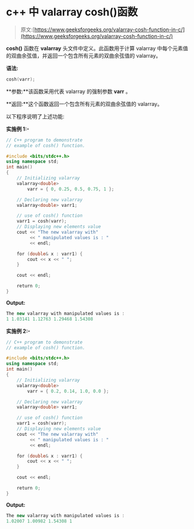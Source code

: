 # c++ 中 valarray cosh()函数

> 原文:[https://www.geeksforgeeks.org/valarray-cosh-function-in-c/](https://www.geeksforgeeks.org/valarray-cosh-function-in-c/)

**cosh()** 函数在 **valarray** 头文件中定义。此函数用于计算 valarray 中每个元素值的双曲余弦值，并返回一个包含所有元素的双曲余弦值的 valarray。

**语法:**

```cpp
cosh(varr);

```

**参数:**该函数采用代表 valarray 的强制参数 **varr** 。

**返回:**这个函数返回一个包含所有元素的双曲余弦值的 valarray。

以下程序说明了上述功能:

**实施例 1:-**

```cpp
// C++ program to demonstrate
// example of cosh() function.

#include <bits/stdc++.h>
using namespace std;
int main()
{
    // Initializing valarray
    valarray<double>
        varr = { 0, 0.25, 0.5, 0.75, 1 };

    // Declaring new valarray
    valarray<double> varr1;

    // use of cosh() function
    varr1 = cosh(varr);
    // Displaying new elements value
    cout << "The new valarray with"
         << " manipulated values is : "
         << endl;

    for (double& x : varr1) {
        cout << x << " ";
    }

    cout << endl;

    return 0;
}
```

**Output:**

```cpp
The new valarray with manipulated values is : 
1 1.03141 1.12763 1.29468 1.54308

```

**实施例 2:-**

```cpp
// C++ program to demonstrate
// example of cosh() function.

#include <bits/stdc++.h>
using namespace std;
int main()
{
    // Initializing valarray
    valarray<double>
        varr = { 0.2, 0.14, 1.0, 0.0 };

    // Declaring new valarray
    valarray<double> varr1;

    // use of cosh() function
    varr1 = cosh(varr);
    // Displaying new elements value
    cout << "The new valarray with"
         << " manipulated values is : "
         << endl;

    for (double& x : varr1) {
        cout << x << " ";
    }

    cout << endl;

    return 0;
}
```

**Output:**

```cpp
The new valarray with manipulated values is : 
1.02007 1.00982 1.54308 1

```